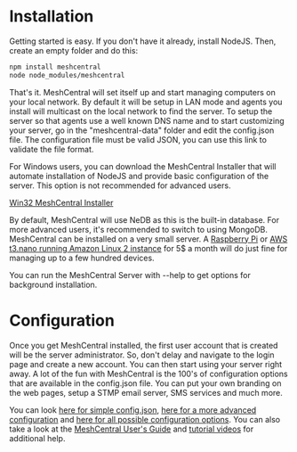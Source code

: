 # Installation

Getting started is easy. If you don't have it already, install NodeJS. Then, create an empty folder and do this:

```bash
npm install meshcentral
node node_modules/meshcentral
```

That's it. MeshCentral will set itself up and start managing computers on your local network. By default it will be setup in LAN mode and agents you install will multicast on the local network to find the server. To setup the server so that agents use a well known DNS name and to start customizing your server, go in the "meshcentral-data" folder and edit the config.json file. The configuration file must be valid JSON, you can use this link to validate the file format.

For Windows users, you can download the MeshCentral Installer that will automate installation of NodeJS and provide basic configuration of the server. This option is not recommended for advanced users.

[Win32 MeshCentral Installer](https://meshcentral.com/info/tools/MeshCentralInstaller.exe)

By default, MeshCentral will use NeDB as this is the built-in database. For more advanced users, it's recommended to switch to using MongoDB. MeshCentral can be installed on a very small server. A [Raspberry Pi](https://www.raspberrypi.org/) or [AWS t3.nano running Amazon Linux 2 instance](https://aws.amazon.com/ec2/pricing/on-demand/) for 5$ a month will do just fine for managing up to a few hundred devices.

You can run the MeshCentral Server with --help to get options for background installation.

# Configuration

Once you get MeshCentral installed, the first user account that is created will be the server administrator. So, don't delay and navigate to the login page and create a new account. You can then start using your server right away. A lot of the fun with MeshCentral is the 100's of configuration options that are available in the config.json file. You can put your own branding on the web pages, setup a STMP email server, SMS services and much more.

You can look [here for simple config.json](https://raw.githubusercontent.com/Ylianst/MeshCentral/master/sample-config.json), [here for a more advanced configuration](https://raw.githubusercontent.com/Ylianst/MeshCentral/master/sample-config-advanced.json) and [here for all possible configuration options](https://raw.githubusercontent.com/Ylianst/MeshCentral/master/meshcentral-config-schema.json). You can also take a look at the [MeshCentral User's Guide](https://meshcentral.com/info/docs/MeshCentral2InstallGuide.pdf) and [tutorial videos](https://meshcentral.com/info/tutorials.html) for additional help.